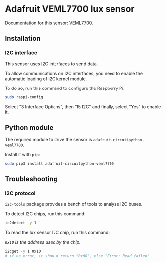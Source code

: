 # Adafruit VEML7700 lux sensor

Documentation for this sensor: [VEML7700](https://learn.adafruit.com/adafruit-veml7700/python-circuitpython).

## Installation

### I2C interface

This sensor uses I2C interfaces to send data.

To allow communications on I2C interfaces, you need to enable the automatic loading of I2C kernel module.

To do so, run this command to configure the Raspberry Pi:

```sh
sudo raspi-config
```

Select "3 Interface Options", then "I5 I2C" and finally, select "Yes" to enable it.

## Python module

The required module to drive the sensor is `adafruit-circuitpython-veml7700`.

Install it with `pip`:

```sh
sudo pip3 install adafruit-circuitpython-veml7700
```

## Troubleshooting

### I2C protocol

`i2c-tools` package provides a bench of tools to analyse I2C buses.

To detect I2C chips, run this command:

```sh
ic2detect -y 1
```

To read the lux sensor I2C chip, run this command:

_`0x10` is the address used by the chip._

```sh
i2cget -y 1 0x10
# if no error, it should return "0x00", else "Error: Read failed"
```
